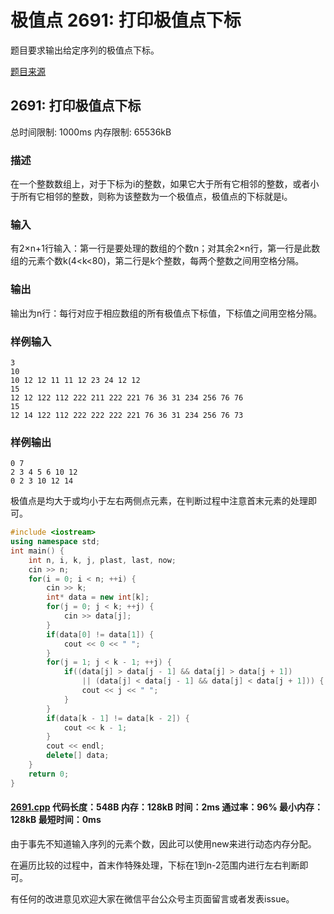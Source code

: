 # 极值点 2691: 打印极值点下标

题目要求输出给定序列的极值点下标。

[题目来源](http://bailian.openjudge.cn/practice/2691/)

## 2691: 打印极值点下标

总时间限制: 1000ms    内存限制: 65536kB

### 描述

在一个整数数组上，对于下标为i的整数，如果它大于所有它相邻的整数，或者小于所有它相邻的整数，则称为该整数为一个极值点，极值点的下标就是i。

### 输入

有2×n+1行输入：第一行是要处理的数组的个数n；对其余2×n行，第一行是此数组的元素个数k(4<k<80)，第二行是k个整数，每两个整数之间用空格分隔。

### 输出

输出为n行：每行对应于相应数组的所有极值点下标值，下标值之间用空格分隔。

### 样例输入
```
3
10
10 12 12 11 11 12 23 24 12 12
15
12 12 122 112 222 211 222 221 76 36 31 234 256 76 76 
15
12 14 122 112 222 222 222 221 76 36 31 234 256 76 73 
```
### 样例输出
```
0 7
2 3 4 5 6 10 12
0 2 3 10 12 14
```
极值点是均大于或均小于左右两侧点元素，在判断过程中注意首末元素的处理即可。
```cpp
#include <iostream>
using namespace std;
int main() {
	int n, i, k, j, plast, last, now;
	cin >> n;
	for(i = 0; i < n; ++i) {
		cin >> k;
		int* data = new int[k];
		for(j = 0; j < k; ++j) {
			cin >> data[j];
		}
		if(data[0] != data[1]) {
			cout << 0 << " ";
		}
		for(j = 1; j < k - 1; ++j) {
			if((data[j] > data[j - 1] && data[j] > data[j + 1])
				|| (data[j] < data[j - 1] && data[j] < data[j + 1])) {
				cout << j << " ";
			}
		}
		if(data[k - 1] != data[k - 2]) {
			cout << k - 1;
		}
		cout << endl;
		delete[] data;
	}
	return 0;
}
```
#### [2691.cpp](/Code/2600-2699/2691.cpp) 代码长度：548B 内存：128kB 时间：2ms 通过率：96% 最小内存：128kB  最短时间：0ms

由于事先不知道输入序列的元素个数，因此可以使用new来进行动态内存分配。

在遍历比较的过程中，首末作特殊处理，下标在1到n-2范围内进行左右判断即可。

有任何的改进意见欢迎大家在微信平台公众号主页面留言或者发表issue。
